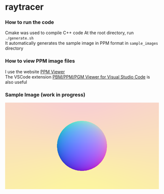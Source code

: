# raytracer

### How to run the code
Cmake was used to compile C++ code
At the root directory, run `./generate.sh` <br />
It automatically generates the sample image in PPM format in `sample_images` directory <br />

### How to view PPM image files
I use the website [PPM Viewer](https://www.cs.rhodes.edu/welshc/COMP141_F16/ppmReader.html) <br />
The VSCode extension [PBM/PPM/PGM Viewer for Visual Studio Code](https://marketplace.visualstudio.com/items?itemName=ngtystr.ppm-pgm-viewer-for-vscode) is also useful <br />

### Sample Image (work in progress)
![Vertical gradient, pink to yellow](/sample_images/sphere_minus.png)